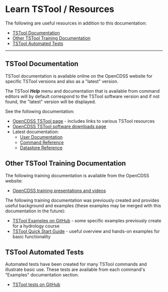 # Learn TSTool / Resources #

The following are useful resources in addition to this documentation:

*   [TSTool Documentation](#tstool-documentation)
*   [Other TSTool Training Documentation](#other-tstool-training-documentation)
*   [TSTool Automated Tests](#tstool-automated-tests)

-------------

## TSTool Documentation ##

TSTool documentation is available online on the OpenCDSS website for specific TSTool versions and also as a "latest" version.

The TSTool ***Help*** menu and documentation that is available from command editors
will by default correspond to the TSTool software version and if not found,
the "latest" version will be displayed.

See the following documentation:

*   [OpenCDSS TSTool page](https://opencdss.state.co.us/opencdss/tstool/) - includes links to various TSTool resources
*   [OpenCDSS TSTool software downloads page](https://opencdss.state.co.us/tstool/)
*   Latest documentation:
    +   [User Documentation](https://opencdss.state.co.us/tstool/latest/doc-user/)
    +   [Command Reference](https://opencdss.state.co.us/tstool/latest/doc-user/command-ref/overview/)
    +   [Datastore Reference](https://opencdss.state.co.us/tstool/latest/doc-user/datastore-ref/overview/)

## Other TSTool Training Documentation ##

The following training documentation is available from the OpenCDSS website:

*   [OpenCDSS training presentations and videos](https://opencdss.state.co.us/tstool/latest/training-user/)

The following training documentation was previously created and provides useful background and examples
(these examples may be merged with this documentation in the future):

*   [TSTool Examples on GitHub](https://gist.github.com/smalers/e7f071dee427d36c5d1e) - some specific examples previously create for a hydrology course
*   [TSTool Quick Start Guide](https://gist.github.com/smalers/0a8e0007da18625c7ed8) - useful overview and hands-on examples for basic functionality

## TSTool Automated Tests ##

Automated tests have been created for many TSTool commands and illustrate basic use.
These tests are available from each command's "Examples" documentation section.

*   [TSTool tests on GitHub](https://github.com/OpenCDSS/cdss-app-tstool-test)
